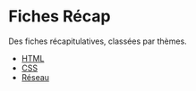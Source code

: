 # Fiches Récap
Des fiches récapitulatives, classées par thèmes.

- [HTML](html/)
- [CSS](css/)
- [Réseau](réseau/README.md/)
